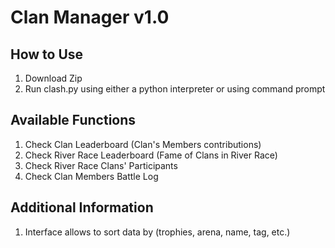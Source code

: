 # Clan Manager v1.0

## How to Use
1. Download Zip
2. Run clash.py using either a python interpreter or using command prompt

## Available Functions
1. Check Clan Leaderboard (Clan's Members contributions)
2. Check River Race Leaderboard (Fame of Clans in River Race)
3. Check River Race Clans' Participants
4. Check Clan Members Battle Log

## Additional Information
1. Interface allows to sort data by (trophies, arena, name, tag, etc.)
